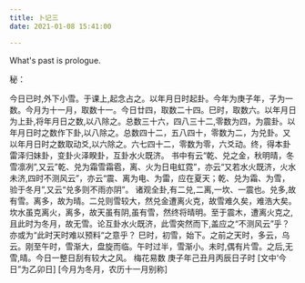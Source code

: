 ```yaml
---
title: 卜记三
date: 2021-01-08 15:41:00

---
```

What's past is prologue.

<!--more-->秘：
  今日已时,外下小雪。于课上,起念占之。以年月日时起卦。今年为庚子年，子为一数。今月为十一月，取数十一。今日廿四，取数二十四。巳时，取数六。以年月日为上卦,将年月日之数,以八除之。总数三十六，四八三十二,零数为四，为震卦。以年月日时之数作下卦,以八除之。总数四十二，五八四十，零数为二，为兑卦。又以年月日时之数取动爻,以六除之。六七四十二，零数为零，六爻动。终，得本卦雷泽归妹卦，变卦火泽睽卦，互卦水火既济。
  书中有云“乾、兑之金，秋明晴，冬雪凛冽”,又云”乾、兑为霜雪霜雹，离、火为日电虹霓”，亦云“又若水火既济，火水未济,四时不测风云”，亦云“震、离为电、为雷，应在夏天；乾、兑为霜、为雪，验于冬月”,又云“兑多则不雨亦阴”。
  诸观全卦,有二兑,二离,一坎、一震也。兑多,故有雪。离多，故为晴。二兑则雪较大，然兑金遭离火克，故雪难久矣，难浩大矣。坎水虽克离火，离多，故天虽有阴,虽有雪，然终将晴明。至于震木，遭离火克之,且此时为冬月，故无雪。论互卦水火既济，此雪突然而下,盖应之“不测风云”乎？亦或为“此时天时难以预料“之意乎？
  巳时，初雪，始下。之前之天时，多云，乌云。刚至午时，雪渐大，盘旋而临。午时过半，雪渐小。未时,偶有片雪。之后,无雪,晴。今日一整日刮有较大之风。
梅花易数
庚子年己丑月丙辰日子时
[文中‘今日”为乙卯日]
[今月为冬月，农历十一月别称]